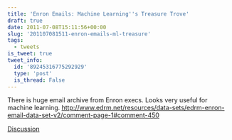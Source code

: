 ```yaml
---
title: 'Enron Emails: Machine Learning''s Treasure Trove'
draft: true
date: 2011-07-08T15:11:56+00:00
slug: '201107081511-enron-emails-ml-treasure'
tags:
  - tweets
is_tweet: true
tweet_info:
  id: '89245316775292929'
  type: 'post'
  is_thread: False
---
```




There is huge email archive from Enron execs. Looks very useful for machine learning. <http://www.edrm.net/resources/data-sets/edrm-enron-email-data-set-v2/comment-page-1#comment-450>

[Discussion](https://x.com/sytelus/status/89245316775292929)
